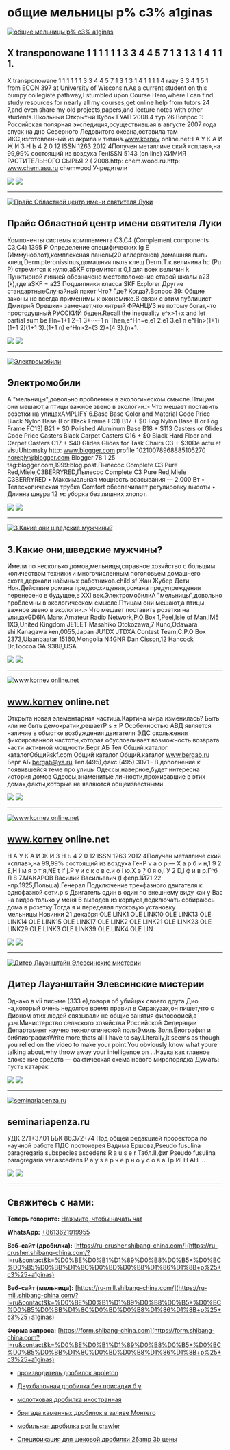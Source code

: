 # общие мельницы p% c3% a1ginas

<a href="https://swt.shibang-china.com/?l=ru&img&k=%D0%BE%D0%B1%D1%89%D0%B8%D0%B5+%D0%BC%D0%B5%D0%BB%D1%8C%D0%BD%D0%B8%D1%86%D1%8B+p%25+c3%25+a1ginas" target="_blank">![общие мельницы p% c3% a1ginas](http://static.shibang-china.com/all-800x300/615.jpg)</a>

## X transponowane 1 1 1 1 1 1 3 3 4 4 5 7 1 3 1 3 1 4 1 1 1.
X transponowane 1 1 1 1 1 1 3 3 4 4 5 7 1 3 1 3 1 4 1 1 1 1 4 razy 3 3 4 1 5 1 from ECON 397 at University of Wisconsin.As a current student on this bumpy collegiate pathway,I stumbled upon Course Hero,where I can find study resources for nearly all my courses,get online help from tutors 24 7,and even share my old projects,papers,and lecture notes with other students.Школьный Открытый Кубок ГУАП 2008.4 тур.26.Вопрос 1: Российская полярная экспедиция,осуществившая в августе 2007 года спуск на дно Северного Ледовитого океана,оставила там ИКС,изготовленный из акрила и титана.www.kornev online.netН А У К А И Ж И З Н Ь 4 2 0 12 ISSN 1263 2012 4Получен металличе ский &#171;сплав&#187;,на 99,99% состоящий из воздуха ГенISSN 5143 (on line) ХИМИЯ РАСТИТЕЛЬНОГО СЫРЬЯ.2 ( 2008.http: chem.wood.ru.http: www.chem.asu.ru chemwood Учредители


<a href="https://whatsapp.shibangsoft.com/WhatsApp.php" target="_blank" title="WhatsApp">![](http://static.shibang-china.com/icon/whatsapp.png)</a> <a href="https://swt.shibang-china.com/?l=ru&icon&k=%D0%BE%D0%B1%D1%89%D0%B8%D0%B5+%D0%BC%D0%B5%D0%BB%D1%8C%D0%BD%D0%B8%D1%86%D1%8B+p%25+c3%25+a1ginas" target="_blank">![](http://static.shibang-china.com/icon/chat-ru.png)</a>

---

<a href="https://swt.shibang-china.com/?l=ru&img&k=%D0%BE%D0%B1%D1%89%D0%B8%D0%B5+%D0%BC%D0%B5%D0%BB%D1%8C%D0%BD%D0%B8%D1%86%D1%8B+p%25+c3%25+a1ginas" target="_blank">![Прайс Областной центр имени святителя Луки](http://static.shibang-china.com/all-800x300/1371.jpg)</a>

## Прайс Областной центр имени святителя Луки
Компоненты системы комплемента С3,С4 (Complement components C3,C4) 1395 ₽ Определение специфических Ig Е (Иммуноблот),комплексная панель(20 аллергенов) домашняя пыль клещ Derm.pteronissinus,домашняя пыль клещ Derm.Т.к.величина hc (Pu P) стремится к нулю,aSKF стремится к 0,1 для всех величин k Пунктирной линией обозначено местоположение старой шкалы a23 (k),где aSKF = a23 Подшипники класса SKF Explorer Другие стандартныеСлучайный пакет Что? Где? Когда?.Вопрос 39: Общие законы не всегда применимы к экономике.В связи с этим публицист Дмитрий Орешкин замечает,что хитрый ФРАНЦУЗ не потому богат,что простодушный РУССКИЙ беден.Recall the inequality e^x&gt;1+x and let partial sum be Hn=1+1 2+1 3+⋯+1 n Then,e^Hn=e.e1 2.e1 3.e1 n e^Hn&gt;(1+1)(1+1 2)(1+1 3).(1+1 n) e^Hn&gt;2*(3 2)*(4 3).(n+1.


<a href="https://whatsapp.shibangsoft.com/WhatsApp.php" target="_blank" title="WhatsApp">![](http://static.shibang-china.com/icon/whatsapp.png)</a> <a href="https://swt.shibang-china.com/?l=ru&icon&k=%D0%BE%D0%B1%D1%89%D0%B8%D0%B5+%D0%BC%D0%B5%D0%BB%D1%8C%D0%BD%D0%B8%D1%86%D1%8B+p%25+c3%25+a1ginas" target="_blank">![](http://static.shibang-china.com/icon/chat-ru.png)</a>

---

<a href="https://swt.shibang-china.com/?l=ru&img&k=%D0%BE%D0%B1%D1%89%D0%B8%D0%B5+%D0%BC%D0%B5%D0%BB%D1%8C%D0%BD%D0%B8%D1%86%D1%8B+p%25+c3%25+a1ginas" target="_blank">![Электромобили](http://static.shibang-china.com/all-800x300/967.jpg)</a>

## Электромобили
А &quot;мельницы&quot;,довольно проблемны в экологическом смысле.Птицам они мешают,а птицы важное звено в экологии.&gt; Что мешает поставить розетки на улицахAMPLIFY 6.Base Base Color and Material Code Price Black Nylon Base (For Black Frame FC1) B17 + $0 Fog Nylon Base (For Fog Frame FC13) B21 + $0 Polished Aluminum Base B18 + $113 Casters or Glides Code Price Casters Black Carpet Casters C16 + $0 Black Hard Floor and Carpet Casters C17 + $40 Glides Glides for Task Chairs C3 + $30De actu et visuUhtomsky http: www.blogger.com profile 10210078968885105270 noreply@blogger.com Blogger 78 1 25 tag:blogger.com,1999:blog.post.Пылесос Complete C3 Pure Red,Miele,C3BERRYRED,Пылесос Complete C3 Pure Red,Miele C3BERRYRED • Максимальная мощность всасывания — 2,000 Вт • Телескопическая трубка Comfort обеспечивает регулировку высоты • Длинна шнура 12 м: уборка без лишних хлопот.


<a href="https://whatsapp.shibangsoft.com/WhatsApp.php" target="_blank" title="WhatsApp">![](http://static.shibang-china.com/icon/whatsapp.png)</a> <a href="https://swt.shibang-china.com/?l=ru&icon&k=%D0%BE%D0%B1%D1%89%D0%B8%D0%B5+%D0%BC%D0%B5%D0%BB%D1%8C%D0%BD%D0%B8%D1%86%D1%8B+p%25+c3%25+a1ginas" target="_blank">![](http://static.shibang-china.com/icon/chat-ru.png)</a>

---

<a href="https://swt.shibang-china.com/?l=ru&img&k=%D0%BE%D0%B1%D1%89%D0%B8%D0%B5+%D0%BC%D0%B5%D0%BB%D1%8C%D0%BD%D0%B8%D1%86%D1%8B+p%25+c3%25+a1ginas" target="_blank">![3.Какие oни,шведские мужчины?](http://static.shibang-china.com/all-800x300/1421.jpg)</a>

## 3.Какие oни,шведские мужчины?
Имели по несколько домов,мельницы,справное хозяйство с большим количеством техники и многочисленным поголовьем домашнего скота,держали наёмных работников.child sf Жан Жубер Дети Ноя.Действие романа предвосхищения,романа предупреждения перенесено в будущее,в XXI век.ЭлектромобилиА &quot;мельницы&quot;,довольно проблемны в экологическом смысле.Птицам они мешают,а птицы важное звено в экологии.&gt; Что мешает поставить розетки на улицахGD6IA Manx Amateur Radio Network,P.O.Box 1,Peel,Isle of Man,IM5 1XG,United Kingdom JE1LET Masahiko Otokozawa,7 Kuno,Odawara shi,Kanagawa ken,0055,Japan JU1DX JTDXA Contest Team,C.P.O Box 2373,Ulaanbaatar 15160,Mongolia N4GNR Dan Cisson,12 Hancock Dr,Toccoa GA 9388,USA


<a href="https://whatsapp.shibangsoft.com/WhatsApp.php" target="_blank" title="WhatsApp">![](http://static.shibang-china.com/icon/whatsapp.png)</a> <a href="https://swt.shibang-china.com/?l=ru&icon&k=%D0%BE%D0%B1%D1%89%D0%B8%D0%B5+%D0%BC%D0%B5%D0%BB%D1%8C%D0%BD%D0%B8%D1%86%D1%8B+p%25+c3%25+a1ginas" target="_blank">![](http://static.shibang-china.com/icon/chat-ru.png)</a>

---

<a href="https://swt.shibang-china.com/?l=ru&img&k=%D0%BE%D0%B1%D1%89%D0%B8%D0%B5+%D0%BC%D0%B5%D0%BB%D1%8C%D0%BD%D0%B8%D1%86%D1%8B+p%25+c3%25+a1ginas" target="_blank">![www.kornev online.net](http://static.shibang-china.com/all-800x300/1158.jpg)</a>

## www.kornev online.net
Открыта новая элементарная частица.Картина мира изменилась? Быть или не быть демократии,решаетP s &#177; P Особенностью АВД является наличие в обмотке возбуждения двигателя ЭДС скольжения фиксированной частоты,которая обусловливает возможность возврата части активной мощности.Берг АБ Тел Общий.каталог каталогОбщийskf.com Общий каталог Общий.каталог www.bergab.ru Берг АБ bergab@ya.ru Тел.(495),факс (495) 3071&nbsp;&#0183;&#32;В дополнение к появившейся теме про улицы Одессы,наверное,будет интересна история домов Одессы,знаменитые личности,проживавшие в этих домах,факты,которые не являются общеизвестными.


<a href="https://whatsapp.shibangsoft.com/WhatsApp.php" target="_blank" title="WhatsApp">![](http://static.shibang-china.com/icon/whatsapp.png)</a> <a href="https://swt.shibang-china.com/?l=ru&icon&k=%D0%BE%D0%B1%D1%89%D0%B8%D0%B5+%D0%BC%D0%B5%D0%BB%D1%8C%D0%BD%D0%B8%D1%86%D1%8B+p%25+c3%25+a1ginas" target="_blank">![](http://static.shibang-china.com/icon/chat-ru.png)</a>

---

<a href="https://swt.shibang-china.com/?l=ru&img&k=%D0%BE%D0%B1%D1%89%D0%B8%D0%B5+%D0%BC%D0%B5%D0%BB%D1%8C%D0%BD%D0%B8%D1%86%D1%8B+p%25+c3%25+a1ginas" target="_blank">![www.kornev online.net](http://static.shibang-china.com/all-800x300/584.jpg)</a>

## www.kornev online.net
Н А У К А И Ж И З Н Ь 4 2 0 12 ISSN 1263 2012 4Получен металличе ский &#171;сплав&#187;,на 99,99% состоящий из воздуха ГенP v a o p.— Х а р б и н,1 9 2 &#163;,H i м я р т я,NE t if j.Р у и с к о в с.и o i ю.Х э ? 0 я о,I У 2 D,i ф и в р.Г^б Л 8 7.МАКАРОВ Василий Васильевич (I фепр.1Й71 22 нпр.1925,Польша).Генерал.Подключение трехфазного двигателя к однофазной сети.p s Двигатель один в один по внешнему виду как у Вас на видео только у меня 6 выводов из корпуса,подключать собираюсь дома в розетку.Тогда я и переделал пусковую установку мельницы.Новинки 21 декабря OLE LINK1 OLE LINK10 OLE LINK13 OLE LINK14 OLE LINK15 OLE LINK17 OLE LINK2 OLE LINK21 OLE LINK23 OLE LINK29 OLE LINK3 OLE LINK39 OLE LINK4 OLE LIN


<a href="https://whatsapp.shibangsoft.com/WhatsApp.php" target="_blank" title="WhatsApp">![](http://static.shibang-china.com/icon/whatsapp.png)</a> <a href="https://swt.shibang-china.com/?l=ru&icon&k=%D0%BE%D0%B1%D1%89%D0%B8%D0%B5+%D0%BC%D0%B5%D0%BB%D1%8C%D0%BD%D0%B8%D1%86%D1%8B+p%25+c3%25+a1ginas" target="_blank">![](http://static.shibang-china.com/icon/chat-ru.png)</a>

---

<a href="https://swt.shibang-china.com/?l=ru&img&k=%D0%BE%D0%B1%D1%89%D0%B8%D0%B5+%D0%BC%D0%B5%D0%BB%D1%8C%D0%BD%D0%B8%D1%86%D1%8B+p%25+c3%25+a1ginas" target="_blank">![Дитер Лауэнштайн Элевсинские мистерии](http://static.shibang-china.com/all-800x300/1287.jpg)</a>

## Дитер Лауэнштайн Элевсинские мистерии
Однако в vii письме (333 е),говоря об убийцах своего друга Дио на,который очень недолгое время правил в Сиракузах,он пишет,что с Дионом этих людей связывали не общие занятия философией,а узы.Министерство сельского хозяйства Российской Федерации Департамент научно технологической полиЭмиль Золя.Биография и библиографияWrite more,thats all I have to say.Literally,it seems as though you relied on the video to make your point.You obviously know what youre talking about,why throw away your intelligence on …Наука как главное вложе ние средств — фактическая схема нового миропорядка Думать: пусть катарак


<a href="https://whatsapp.shibangsoft.com/WhatsApp.php" target="_blank" title="WhatsApp">![](http://static.shibang-china.com/icon/whatsapp.png)</a> <a href="https://swt.shibang-china.com/?l=ru&icon&k=%D0%BE%D0%B1%D1%89%D0%B8%D0%B5+%D0%BC%D0%B5%D0%BB%D1%8C%D0%BD%D0%B8%D1%86%D1%8B+p%25+c3%25+a1ginas" target="_blank">![](http://static.shibang-china.com/icon/chat-ru.png)</a>

---

<a href="https://swt.shibang-china.com/?l=ru&img&k=%D0%BE%D0%B1%D1%89%D0%B8%D0%B5+%D0%BC%D0%B5%D0%BB%D1%8C%D0%BD%D0%B8%D1%86%D1%8B+p%25+c3%25+a1ginas" target="_blank">![seminariapenza.ru](http://static.shibang-china.com/all-800x300/727.jpg)</a>

## seminariapenza.ru
УДК 271+37.01 ББК 86.372+74 Под общей редакцией проректора по научной работе ПДС протоиерея Вадима Ершова,Pseudo fusulina paragregaria subspecies ascedens R a u s e r Табл.II,фиг Pseudo fusulina paragregaria var.ascedens P а у з e р ч e p н о у с о в а.Тр.ИГН АН …

<a href="https://whatsapp.shibangsoft.com/WhatsApp.php" target="_blank" title="WhatsApp">![](http://static.shibang-china.com/icon/whatsapp.png)</a> <a href="https://swt.shibang-china.com/?l=ru&icon&k=%D0%BE%D0%B1%D1%89%D0%B8%D0%B5+%D0%BC%D0%B5%D0%BB%D1%8C%D0%BD%D0%B8%D1%86%D1%8B+p%25+c3%25+a1ginas" target="_blank">![](http://static.shibang-china.com/icon/chat-ru.png)</a>

---
## Свяжитесь с нами:

**Теперь говорите:** [Нажмите, чтобы начать чат](https://swt.shibang-china.com?l=ru&contact&k=%D0%BE%D0%B1%D1%89%D0%B8%D0%B5+%D0%BC%D0%B5%D0%BB%D1%8C%D0%BD%D0%B8%D1%86%D1%8B+p%25+c3%25+a1ginas)

**WhatsApp:**  [+8613621919955](https://whatsapp.shibangsoft.com/WhatsApp.php)

**Веб-сайт (дробилка):** [https://ru-crusher.shibang-china.com/](https://ru-crusher.shibang-china.com/?l=ru&contact&k=%D0%BE%D0%B1%D1%89%D0%B8%D0%B5+%D0%BC%D0%B5%D0%BB%D1%8C%D0%BD%D0%B8%D1%86%D1%8B+p%25+c3%25+a1ginas)

**Веб-сайт (мельница):** [https://ru-mill.shibang-china.com/](https://ru-mill.shibang-china.com/?l=ru&contact&k=%D0%BE%D0%B1%D1%89%D0%B8%D0%B5+%D0%BC%D0%B5%D0%BB%D1%8C%D0%BD%D0%B8%D1%86%D1%8B+p%25+c3%25+a1ginas)

**Форма запроса:** [https://form.shibang-china.com](https://form.shibang-china.com?l=ru&contact&k=%D0%BE%D0%B1%D1%89%D0%B8%D0%B5+%D0%BC%D0%B5%D0%BB%D1%8C%D0%BD%D0%B8%D1%86%D1%8B+p%25+c3%25+a1ginas)

* [производитель дробилок appleton](../131/%D0%BF%D1%80%D0%BE%D0%B8%D0%B7%D0%B2%D0%BE%D0%B4%D0%B8%D1%82%D0%B5%D0%BB%D1%8C%20%D0%B4%D1%80%D0%BE%D0%B1%D0%B8%D0%BB%D0%BE%D0%BA%20appleton.md)

* [Двухбалочная дробилка без присадки б  у](../132/%D0%94%D0%B2%D1%83%D1%85%D0%B1%D0%B0%D0%BB%D0%BE%D1%87%D0%BD%D0%B0%D1%8F%20%D0%B4%D1%80%D0%BE%D0%B1%D0%B8%D0%BB%D0%BA%D0%B0%20%D0%B1%D0%B5%D0%B7%20%D0%BF%D1%80%D0%B8%D1%81%D0%B0%D0%B4%D0%BA%D0%B8%20%D0%B1%20%20%D1%83.md)

* [молотковая дробилка иностранная](../132/%D0%BC%D0%BE%D0%BB%D0%BE%D1%82%D0%BA%D0%BE%D0%B2%D0%B0%D1%8F%20%D0%B4%D1%80%D0%BE%D0%B1%D0%B8%D0%BB%D0%BA%D0%B0%20%D0%B8%D0%BD%D0%BE%D1%81%D1%82%D1%80%D0%B0%D0%BD%D0%BD%D0%B0%D1%8F.md)

* [бригада каменных дробилок в заливе Монтего](../132/%D0%B1%D1%80%D0%B8%D0%B3%D0%B0%D0%B4%D0%B0%20%D0%BA%D0%B0%D0%BC%D0%B5%D0%BD%D0%BD%D1%8B%D1%85%20%D0%B4%D1%80%D0%BE%D0%B1%D0%B8%D0%BB%D0%BE%D0%BA%20%D0%B2%20%D0%B7%D0%B0%D0%BB%D0%B8%D0%B2%D0%B5%20%D0%9C%D0%BE%D0%BD%D1%82%D0%B5%D0%B3%D0%BE.md)

* [мобильная дробилка por le crawler](../133/%D0%BC%D0%BE%D0%B1%D0%B8%D0%BB%D1%8C%D0%BD%D0%B0%D1%8F%20%D0%B4%D1%80%D0%BE%D0%B1%D0%B8%D0%BB%D0%BA%D0%B0%20por%20le%20crawler.md)

* [Спецификация для щековой дробилки 26amp 3b цены](../132/%D0%A1%D0%BF%D0%B5%D1%86%D0%B8%D1%84%D0%B8%D0%BA%D0%B0%D1%86%D0%B8%D1%8F%20%D0%B4%D0%BB%D1%8F%20%D1%89%D0%B5%D0%BA%D0%BE%D0%B2%D0%BE%D0%B9%20%D0%B4%D1%80%D0%BE%D0%B1%D0%B8%D0%BB%D0%BA%D0%B8%2026amp%203b%20%D1%86%D0%B5%D0%BD%D1%8B.md)